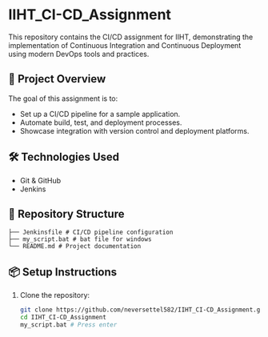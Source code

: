 # IIHT_CI-CD_Assignment

This repository contains the CI/CD assignment for IIHT, demonstrating the implementation of Continuous Integration and Continuous Deployment using modern DevOps tools and practices.

## 🚀 Project Overview

The goal of this assignment is to:
- Set up a CI/CD pipeline for a sample application.
- Automate build, test, and deployment processes.
- Showcase integration with version control and deployment platforms.

## 🛠️ Technologies Used

- Git & GitHub
- Jenkins

## 📁 Repository Structure
    ├── Jenkinsfile # CI/CD pipeline configuration
    ├── my_script.bat # bat file for windows
    └── README.md # Project documentation 


## 📦 Setup Instructions

1. Clone the repository:
   ```bash
   git clone https://github.com/neversettel582/IIHT_CI-CD_Assignment.git
   cd IIHT_CI-CD_Assignment
   my_script.bat # Press enter